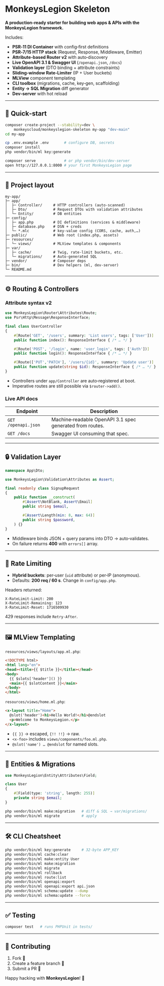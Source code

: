 # MonkeysLegion Skeleton

**A production‑ready starter for building web apps & APIs with the MonkeysLegion framework.**

Includes:

* **PSR‑11 DI Container** with config‑first definitions
* **PSR‑7/15 HTTP stack** (Request, Response, Middleware, Emitter)
* **Attribute‑based Router v2** with auto‑discovery
* **Live OpenAPI 3.1 & Swagger UI** (`/openapi.json`, `/docs`)
* **Validation layer** (DTO binding + attribute constraints)
* **Sliding‑window Rate‑Limiter** (IP + User buckets)
* **MLView** component templating
* **CLI toolbox** (migrations, cache, key‑gen, scaffolding)
* **Entity → SQL Migration** diff generator
* **Dev‑server** with hot reload

---

## 🚀 Quick‑start

```bash
composer create-project --stability=dev \
    monkeyscloud/monkeyslegion-skeleton my-app "dev-main"
cd my-app

cp .env.example .env       # configure DB, secrets
composer install
php vendor/bin/ml key:generate

composer serve             # or php vendor/bin/dev-server
open http://127.0.0.1:8000 # your first MonkeysLegion page
```

---

## 📁 Project layout

```text
my-app/
├─ app/
│  ├─ Controller/     # HTTP controllers (auto‑scanned)
│  ├─ Dto/            # Request DTOs with validation attributes
│  └─ Entity/         # DB entities
├─ config/
│  ├─ app.php         # DI definitions (services & middleware)
│  ├─ database.php    # DSN + creds
│  └─ *.mlc           # key‑value config (CORS, cache, auth,…)
├─ public/            # Web root (index.php, assets)
├─ resources/
│  └─ views/          # MLView templates & components
├─ var/
│  ├─ cache/          # Twig, rate‑limit buckets, etc.
│  └─ migrations/     # Auto‑generated SQL
├─ vendor/            # Composer deps
├─ bin/               # Dev helpers (ml, dev‑server)
└─ README.md
```

---

## ⚙️ Routing & Controllers

### Attribute syntax v2

```php
use MonkeysLegion\Router\Attributes\Route;
use Psr\Http\Message\ResponseInterface;

final class UserController
{
    #[Route('GET', '/users', summary: 'List users', tags: ['User'])]
    public function index(): ResponseInterface { /* … */ }

    #[Route('POST', '/login', name: 'user_login', tags: ['Auth'])]
    public function login(): ResponseInterface { /* … */ }

    #[Route(['PUT','PATCH'], '/users/{id}', summary: 'Update user')]
    public function update(string $id): ResponseInterface { /* … */ }
}
```

* Controllers under `app/Controller` are auto‑registered at boot.
* Imperative routes are still possible via `$router->add()`.

### Live API docs

| Endpoint            | Description                                              |
| ------------------- | -------------------------------------------------------- |
| `GET /openapi.json` | Machine‑readable OpenAPI 3.1 spec generated from routes. |
| `GET /docs`         | Swagger UI consuming that spec.                          |

---

## 🔒 Validation Layer

```php
namespace App\Dto;

use MonkeysLegion\Validation\Attributes as Assert;

final readonly class SignupRequest
{
    public function __construct(
        #[Assert\NotBlank, Assert\Email]
        public string $email,

        #[Assert\Length(min: 8, max: 64)]
        public string $password,
    ) {}
}
```

* Middleware binds JSON + query params into DTO → auto‑validates.
* On failure returns **400** with `errors[]` array.

---

## 🚦 Rate Limiting

* **Hybrid buckets**: per‑user (`uid` attribute) or per‑IP (anonymous).
* Defaults: **200 req / 60 s**. Change in `config/app.php`.

Headers returned:

```
X-RateLimit-Limit: 200
X-RateLimit-Remaining: 123
X-RateLimit-Reset: 1716509930
```

429 responses include `Retry-After`.

---

## 🖼 MLView Templating

`resources/views/layouts/app.ml.php`:

```html
<!DOCTYPE html>
<html lang="en">
<head><title>{{ $title }}</title></head>
<body>
  {{ $slots['header']() }}
  <main>{{ $slotContent }}</main>
</body>
</html>
```

`resources/views/home.ml.php`:

```html
<x-layout title="Home">
  @slot('header')<h1>Hello World!</h1>@endslot
  <p>Welcome to MonkeysLegion.</p>
</x-layout>
```

* `{{ }}` → escaped, `{!! !!}` → raw.
* `<x-foo>` includes `views/components/foo.ml.php`.
* `@slot('name') … @endslot` for named slots.

---

## 💾 Entities & Migrations

```php
use MonkeysLegion\Entity\Attributes\Field;

class User
{
    #[Field(type: 'string', length: 255)]
    private string $email;
}
```

```bash
php vendor/bin/ml make:migration   # diff & SQL → var/migrations/
php vendor/bin/ml migrate          # apply
```

---

## 🛠 CLI Cheatsheet

```bash
php vendor/bin/ml key:generate     # 32‑byte APP_KEY
php vendor/bin/ml cache:clear
php vendor/bin/ml make:entity User
php vendor/bin/ml make:migration
php vendor/bin/ml migrate
php vendor/bin/ml rollback
php vendor/bin/ml route:list
php vendor/bin/ml openapi:export
php vendor/bin/ml openapi:export api.json
php vendor/bin/ml schema:update --dump
php vendor/bin/ml schema:update --force
```

---

## ✅ Testing

```bash
composer test   # runs PHPUnit in tests/
```

---

## 🤝 Contributing

1. Fork 🍴
2. Create a feature branch 🌱
3. Submit a PR 🚀

Happy hacking with **MonkeysLegion**! 🎉
